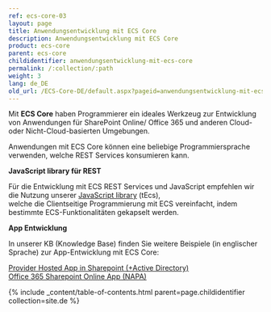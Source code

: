 ```yaml
---
ref: ecs-core-03
layout: page
title: Anwendungsentwicklung mit ECS Core
description: Anwendungsentwicklung mit ECS Core
product: ecs-core
parent: ecs-core
childidentifier: anwendungsentwicklung-mit-ecs-core
permalink: /:collection/:path
weight: 3
lang: de_DE
old_url: /ECS-Core-DE/default.aspx?pageid=anwendungsentwicklung-mit-ecs-core
---
```


Mit **ECS Core** haben Programmierer ein ideales Werkzeug zur Entwicklung von Anwendungen für SharePoint Online/ Office 365 und anderen Cloud- oder Nicht-Cloud-basierten Umgebungen. 

Anwendungen mit ECS Core können eine beliebige Programmiersprache verwenden, welche REST Services konsumieren kann. 

**JavaScript library für REST**

Für die Entwicklung mit ECS REST Services und JavaScript empfehlen wir die Nutzung unserer [JavaScript library](http://static.theobald-software.com/theobald.ecs.micro/) (tEcs),  
welche die Clientseitige Programmierung mit ECS vereinfacht, indem bestimmte ECS-Funktionalitäten gekapselt werden. 

**App Entwicklung** 

In unserer KB (Knowledge Base) finden Sie weitere Beispiele (in englischer Sprache) zur App-Entwicklung mit ECS Core: 

[Provider Hosted App in Sharepoint (+Active Directory)](https://my.theobald-software.com/index.php?/Knowledgebase/Article/View/133/53/how-to-create-a-provider-hosted-app-for-sharepoint-online-to-access-sap-data-via-erpconnect-services-core)<br>
[Office 365 Sharepoint Online App (NAPA)](https://my.theobald-software.com/index.php?/Knowledgebase/Article/View/132/53/getting-started-with-sap--sharepoint-apps-in-the-cloud) 

{% include _content/table-of-contents.html parent=page.childidentifier collection=site.de %}
